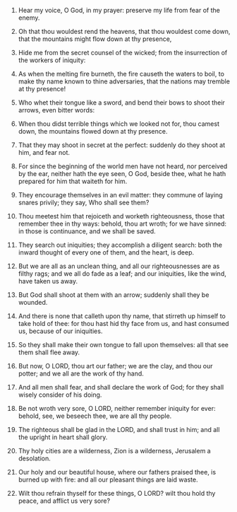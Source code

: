 1. Hear my voice, O God, in my prayer: preserve my life from fear of
the enemy.

1. Oh that thou wouldest rend the heavens, that thou wouldest come
down, that the mountains might flow down at thy presence,

2. Hide me from the secret counsel of the wicked; from the
insurrection of the workers of iniquity:

2. As when
the melting fire burneth, the fire causeth the waters to boil, to make
thy name known to thine adversaries, that the nations may tremble at
thy presence!

3. Who whet their tongue like a sword, and bend their bows to shoot
their arrows, even bitter words:

3. When thou didst terrible things which we looked
not for, thou camest down, the mountains flowed down at thy presence.

4. That they may shoot in secret at the perfect: suddenly do they
shoot at him, and fear not.

4. For since the beginning of the world men have not heard, nor
perceived by the ear, neither hath the eye seen, O God, beside thee,
what he hath prepared for him that waiteth for him.

5. They encourage themselves in an evil matter: they commune of
laying snares privily; they say, Who shall see them?

5. Thou meetest him that rejoiceth and worketh righteousness, those
that remember thee in thy ways: behold, thou art wroth; for we have
sinned: in those is continuance, and we shall be saved.

6. They search out iniquities; they accomplish a diligent search:
both the inward thought of every one of them, and the heart, is deep.

6. But we are all as an unclean thing, and all our righteousnesses
are as filthy rags; and we all do fade as a leaf; and our iniquities,
like the wind, have taken us away.

7. But God shall shoot at them with an arrow; suddenly shall they be
wounded.

7. And there is none that calleth upon thy name, that stirreth up
himself to take hold of thee: for thou hast hid thy face from us, and
hast consumed us, because of our iniquities.

8. So they shall make their own tongue to fall upon themselves: all
that see them shall flee away.

8. But now, O LORD, thou art our father; we are the clay, and thou
our potter; and we all are the work of thy hand.

9. And all men shall fear, and shall declare the work of God; for
they shall wisely consider of his doing.

9. Be not wroth very sore, O LORD, neither remember iniquity for
ever: behold, see, we beseech thee, we are all thy people.

10. The righteous shall be glad in the LORD, and shall trust in him;
and all the upright in heart shall glory.

10. Thy holy cities are a wilderness, Zion is a wilderness,
Jerusalem a desolation.

11. Our holy and our beautiful house, where our fathers praised
thee, is burned up with fire: and all our pleasant things are laid
waste.

12. Wilt thou refrain thyself for these things, O LORD? wilt thou
hold thy peace, and afflict us very sore?